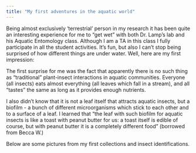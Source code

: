 ```yaml
---
title: "My first adventures in the aquatic world"
---
```


Being almost exclusively ‘terrestrial’ person in my research it has been quite an interesting
experience for me to “get wet” with both Dr. Lamp’s lab and his Aquatic Entomology class. <!--more-->
Although I am a TA in this class I fully participate in all the student activities. It’s fun, but
also I can’t stop being surprised of how different things are under water. Well, here are my first
impression:

The first surprise for me was the fact that apparently there is no such thing as “traditional”
plant-insect interactions in aquatic communities. Everyone (all insects) eats almost everything (all
leaves which fall in a stream), and all “tastes” the same as long as it provides enough nutrients. 

I also didn’t know that it is not a leaf itself that attracts aquatic insects, but a biofilm - a
bunch of different microorganisms which stick to each other and to a surface of a leaf. I learned
that “the leaf with such biofilm for aquatic insects is like a toast with peanut butter for us: a
toast itself is edible of course, but with peanut butter it is a completely different food”
(borrowed from Becca W.)

Below are some pictures from my first collections and insect identifications.

<div class="row">

  <div class="col-sm">
    <figure class="text-center">
    <img class="ic4f-mtrig ic4f-zoomin figure-img img-fluid ic4f-max-height-md"
    src="{{ '/assets/content/blog/aquatic2.jpg' | relative_url }}" alt="">
    <figcaption class="figure-caption">
    </figcaption>
    </figure>
    <figure class="text-center">
    <img class="ic4f-mtrig ic4f-zoomin figure-img img-fluid ic4f-max-height-md"
    src="{{ '/assets/content/blog/aquatic3.jpg' | relative_url }}" alt="">
    <figcaption class="figure-caption">
    </figcaption>
    </figure>
  </div>

  <div class="col-sm">
    <figure class="text-center">
    <img class="ic4f-mtrig ic4f-zoomin figure-img img-fluid ic4f-max-height-md"
    src="{{ '/assets/content/blog/aquatic4.jpg' | relative_url }}" alt="">
    <figcaption class="figure-caption">
    </figcaption>
    </figure>
    <figure class="text-center">
    <img class="ic4f-mtrig ic4f-zoomin figure-img img-fluid ic4f-max-height-md"
    src="{{ '/assets/content/blog/aquatic5.jpg' | relative_url }}" alt="">
    <figcaption class="figure-caption">
    </figcaption>
    </figure>
  </div>

</div>
